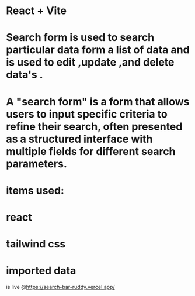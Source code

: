# React + Vite

# Search form is used to search particular data  form a list of data and is used to edit ,update ,and delete data's .
# A "search form" is a form that allows users to input specific criteria to refine their search, often presented as a structured interface with multiple fields for different search parameters. 


# items used:
 # react
 # tailwind css 
 # imported data

 is live @https://search-bar-ruddy.vercel.app/